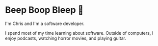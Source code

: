 # Beep Boop Bleep 👋

I'm Chris and I'm a software developer.

I spend most of my time learning about software. Outside of computers, I enjoy podcasts, watching horror movies, and playing guitar. 
